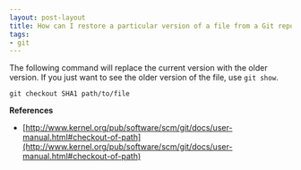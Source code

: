 ```yaml
---
layout: post-layout
title: How can I restore a particular version of a file from a Git repository?
tags:
- git
---
```


The following command will replace the current version with the older version.
If you just want to see the older version of the file, use `git show`.

    git checkout SHA1 path/to/file

**References**  

- [http://www.kernel.org/pub/software/scm/git/docs/user-manual.html#checkout-of-path](http://www.kernel.org/pub/software/scm/git/docs/user-manual.html#checkout-of-path)

